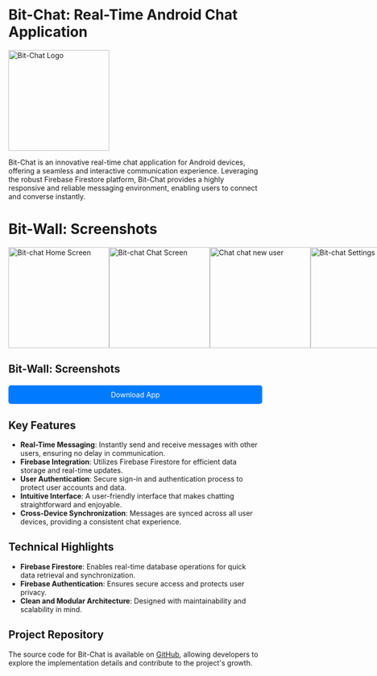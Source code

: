 # Bit-Chat: Real-Time Android Chat Application

<img src="https://firebasestorage.googleapis.com/v0/b/perosnal-website-5831b.appspot.com/o/Projects%2FImages%2Fbit-chat.png?alt=media&token=df6e6c35-11a3-4b37-a250-b649cc6d1824" alt="Bit-Chat Logo" width="200"/>

Bit-Chat is an innovative real-time chat application for Android devices, offering a seamless and interactive communication experience. Leveraging the robust Firebase Firestore platform, Bit-Chat provides a highly responsive and reliable messaging environment, enabling users to connect and converse instantly.

# Bit-Wall: Screenshots

<div style="display: flex; justify-content: space-between;">

<img src="https://firebasestorage.googleapis.com/v0/b/github-files-akj.appspot.com/o/Imgaes%2FBit-Chat%2FWhatsApp%20Image%202024-04-22%20at%2008.39.22_31312612.jpg?alt=media&token=1b28c224-1165-4bb1-8bb7-ff17fd8633f4" alt="Bit-chat Home Screen" width="200"/>
<img src="https://firebasestorage.googleapis.com/v0/b/github-files-akj.appspot.com/o/Imgaes%2FBit-Chat%2FWhatsApp%20Image%202024-04-22%20at%2008.39.22_e3e401e1.jpg?alt=media&token=8f5d24ba-3c6e-45a8-9fc3-2a3e2ee1d6e3" alt="Bit-chat Chat Screen" width="200"/>
<img src="https://firebasestorage.googleapis.com/v0/b/github-files-akj.appspot.com/o/Imgaes%2FBit-Chat%2FWhatsApp%20Image%202024-04-22%20at%2008.39.23_5de8f9db.jpg?alt=media&token=0ba578df-dee7-4849-b0ea-f3ac591576f4" alt="Chat chat new user" width="200"/>
<img src="https://firebasestorage.googleapis.com/v0/b/github-files-akj.appspot.com/o/Imgaes%2FBit-Chat%2FWhatsApp%20Image%202024-04-22%20at%2008.39.23_87f64605.jpg?alt=media&token=ddbd4173-cbe5-4ab4-9adb-b2d82b848636" alt="Bit-chat Settings Screen" width="200"/>
<img src="https://firebasestorage.googleapis.com/v0/b/github-files-akj.appspot.com/o/Imgaes%2FBit-Chat%2FWhatsApp%20Image%202024-04-22%20at%2008.39.24_10dd5cd0.jpg?alt=media&token=435ce73e-5c6d-405c-98d0-0e4a5afba561" alt="Bit-chat App Info Screen" width="200"/>
<img src="https://firebasestorage.googleapis.com/v0/b/github-files-akj.appspot.com/o/Imgaes%2FBit-Chat%2FWhatsApp%20Image%202024-04-22%20at%2008.39.24_f544c5db.jpg?alt=media&token=5c97c380-978b-4554-8709-2c3f2f9d167d" alt="Bit-chat Sign-up Screen" width="200"/>

</div>

<!-- Download All Button -->
## Bit-Wall: Screenshots

<a href="https://drive.google.com/file/d/1xb9Wd1Mg-StZ52myJsPbZCAvjCu9wFA0/view?usp=sharing" download style="display: block; margin-top: 20px; padding: 10px 20px; background-color: #007bff; color: #fff; text-align: center; text-decoration: none; border-radius: 5px; cursor: pointer;">
    Download App
</a>

## Key Features

- **Real-Time Messaging**: Instantly send and receive messages with other users, ensuring no delay in communication.
- **Firebase Integration**: Utilizes Firebase Firestore for efficient data storage and real-time updates.
- **User Authentication**: Secure sign-in and authentication process to protect user accounts and data.
- **Intuitive Interface**: A user-friendly interface that makes chatting straightforward and enjoyable.
- **Cross-Device Synchronization**: Messages are synced across all user devices, providing a consistent chat experience.

## Technical Highlights

- **Firebase Firestore**: Enables real-time database operations for quick data retrieval and synchronization.
- **Firebase Authentication**: Ensures secure access and protects user privacy.
- **Clean and Modular Architecture**: Designed with maintainability and scalability in mind.

## Project Repository

The source code for Bit-Chat is available on [GitHub](https://github.com/ajulkjose246/bit-chat), allowing developers to explore the implementation details and contribute to the project's growth.
